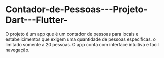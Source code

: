 # Contador-de-Pessoas---Projeto-Dart---Flutter-
O projeto é um app que é um contador de pessoas para locais e estabelicimentos que exigem uma quantidade de pessoas especificas. o limitado somente a 20 pessoas. O app conta com interface intuitiva e facil navegação. 

